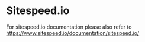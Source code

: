 Sitespeed.io
============
For sitespeed.io documentation please also refer to https://www.sitespeed.io/documentation/sitespeed.io/
